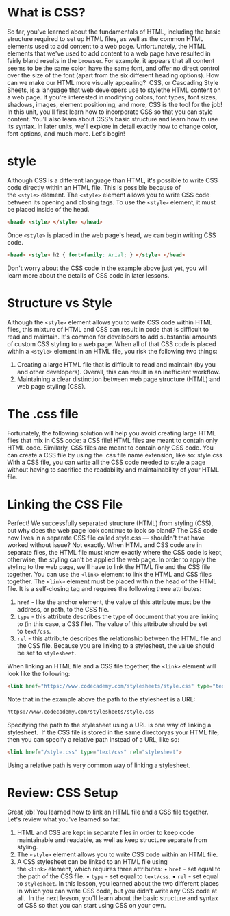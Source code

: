 # What is CSS?
So far, you've learned about the fundamentals of HTML, including the basic structure required to set up HTML files, as well as the common HTML elements used to add content to a web page.
Unfortunately, the HTML elements that we've used to add content to a web page have resulted in fairly bland results in the browser. For example, it appears that all content seems to be the same color, have the same font, and offer no direct control over the size of the font (apart from the six different heading options). How can we make our HTML more visually appealing? 
CSS, or Cascading Style Sheets, is a language that web developers use to stylethe HTML content on a web page. If you're interested in modifying colors, font types, font sizes, shadows, images, element positioning, and more, CSS is the tool for the job!
In this unit, you'll first learn how to incorporate CSS so that you can style content. You'll also learn about CSS's basic structure and learn how to use its syntax. In later units, we'll explore in detail exactly how to change color, font options, and much more.
Let's begin!



# style
Although CSS is a different language than HTML, it's possible to write CSS code directly within an HTML file. This is possible because of the ``<style>`` element.
The ``<style>`` element allows you to write CSS code between its opening and closing tags. To use the ``<style>`` element, it must be placed inside of the head.


```HTML
<head> <style> </style> </head>
```



Once ``<style>`` is placed in the web page's head, we can begin writing CSS code.


```HTML
<head> <style> h2 { font-family: Arial; } </style> </head>
```
Don't worry about the CSS code in the example above just yet, you will learn more about the details of CSS code in later lessons.



# Structure vs Style
Although the ``<style>`` element allows you to write CSS code within HTML files, this mixture of HTML and CSS can result in code that is difficult to read and maintain.
It's common for developers to add substantial amounts of custom CSS styling to a web page. When all of that CSS code is placed within a ``<style>`` element in an HTML file, you risk the following two things:
1.	Creating a large HTML file that is difficult to read and maintain (by you and other developers). Overall, this can result in an inefficient workflow.
2.	Maintaining a clear distinction between web page structure (HTML) and web page styling (CSS).



# The .css file
Fortunately, the following solution will help you avoid creating large HTML files that mix in CSS code: a CSS file!
HTML files are meant to contain only HTML code. Similarly, CSS files are meant to contain only CSS code. You can create a CSS file by using the .css file name extension, like so: style.css
With a CSS file, you can write all the CSS code needed to style a page without having to sacrifice the readability and maintainability of your HTML file.



# Linking the CSS File
Perfect! We successfully separated structure (HTML) from styling (CSS), but why does the web page look continue to look so bland? The CSS code now lives in a separate CSS file called style.css — shouldn't that have worked without issue?
Not exactly. When HTML and CSS code are in separate files, the HTML file must know exactly where the CSS code is kept, otherwise, the styling can't be applied the web page. In order to apply the styling to the web page, we'll have to link the HTML file and the CSS file together.
You can use the ``<link>`` element to link the HTML and CSS files together. The ``<link>`` element must be placed within the head of the HTML file. It is a self-closing tag and requires the following three attributes:
1.	`href` - like the anchor element, the value of this attribute must be the address, or path, to the CSS file.
2.	`type` - this attribute describes the type of document that you are linking to (in this case, a CSS file). The value of this attribute should be set to `text/css`.
3.	`rel` - this attribute describes the relationship between the HTML file and the CSS file. Because you are linking to a stylesheet, the value should be set to `stylesheet`.

When linking an HTML file and a CSS file together, the ``<link>`` element will look like the following:


```HTML
<link href="https://www.codecademy.com/stylesheets/style.css" type="text/css" rel="stylesheet">
```



Note that in the example above the path to the stylesheet is a URL:


```HTML
https://www.codecademy.com/stylesheets/style.css
```



Specifying the path to the stylesheet using a URL is one way of linking a stylesheet. 
If the CSS file is stored in the same directoryas your HTML file, then you can specify a relative path instead of a URL, like so:


```HTML
<link href="/style.css" type="text/css" rel="stylesheet">
```


Using a relative path is very common way of linking a stylesheet.



# Review: CSS Setup
Great job! You learned how to link an HTML file and a CSS file together. 
Let's review what you've learned so far:
1. HTML and CSS are kept in separate files in order to keep code maintainable and readable, as well as keep structure separate from styling.
2. The ``<style>`` element allows you to write CSS code within an HTML file.
3. A CSS stylesheet can be linked to an HTML file using the ``<link>`` element, which requires three attributes:
•	`href` - set equal to the path of the CSS file.
•	`type` - set equal to `text/css`.
•	`rel` - set equal to `stylesheet`.
In this lesson, you learned about the two different places in which you can write CSS code, but you didn't write any CSS code at all. 
In the next lesson, you'll learn about the basic structure and syntax of CSS so that you can start using CSS on your own.
